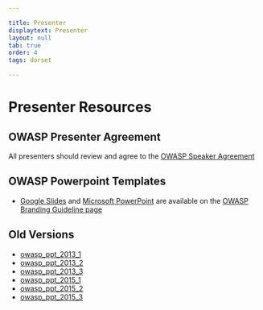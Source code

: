 ```yaml
---

title: Presenter
displaytext: Presenter
layout: null
tab: true
order: 4
tags: dorset

---
```


# Presenter Resources

## OWASP Presenter Agreement
All presenters should review and agree to the [OWASP Speaker Agreement](https://owasp.org/www-policy/)

## OWASP Powerpoint Templates
* [Google Slides](https://docs.google.com/presentation/d/1tbvT9WDb0q6RN9OgsAHBjN0QHNPZay8WSule74MzzZ4/edit#slide=id.g9d2ff71b8c_0_0) and [Microsoft PowerPoint](https://owasp.org/www-policy/branding-assets/OWASP_Generic_Template_r1.potx) are available on the [OWASP Branding Guideline page](https://owasp.org/www-policy/)

## Old Versions
* [owasp_ppt_2013_1](assets/presentations/templates/owasp_ppt_2013_1.pptx "wikilink")
* [owasp_ppt_2013_2](assets/presentations/templates/owasp_ppt_2013_2.pptx "wikilink")
* [owasp_ppt_2013_3](assets/presentations/templates/owasp_ppt_2013_3.pptx "wikilink")
* [owasp_ppt_2015_1](assets/presentations/templates/owasp_ppt_2015_1.pptx "wikilink")
* [owasp_ppt_2015_2](assets/presentations/templates/owasp_ppt_2015_2.pptx "wikilink")
* [owasp_ppt_2015_3](assets/presentations/templates/owasp_ppt_2015_3.pptx "wikilink")
